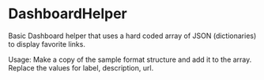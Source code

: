 # DashboardHelper

Basic Dashboard helper that uses a hard coded array of JSON (dictionaries) to display favorite links.

Usage:
Make a copy of the sample format structure and add it to the array. Replace the values for label, description, url.